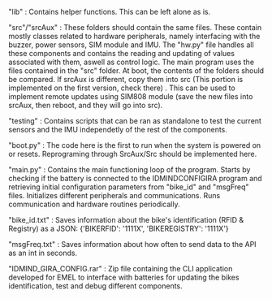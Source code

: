  "lib" : Contains helper functions. This can be left alone as is.

 "src"/"srcAux" : These folders should contain the same files. These contain mostly classes related to hardware peripherals, namely interfacing with the buzzer, power sensors, SIM module and IMU. The "hw.py" file handles all these components and contains the reading and updating of values associated with them, aswell as control logic. 
		   The main program uses the files contained in the "src" folder. At boot, the contents of the folders should be compared. If srcAux is different, copy them into src (This portion is implemented on the first version, check there) . This can be used to implement remote updates using SIM808 module (save the new files into srcAux, then reboot, and they will go into src).

 "testing" : Contains scripts that can be ran as standalone to test the current sensors and the IMU independetly of the rest of the components. 

 "boot.py" : The code here is the first to run when the system is powered on or resets. Reprograming through SrcAux/Src should be implemented here. 

 "main.py" : Contains the main functioning loop of the program. Starts by checking if the battery is connected to the IDMINDCONFIGIRA program and retrieving initial configuration parameters from "bike_id" and "msgFreq" files.
              Initializes different peripherals and communications. Runs communication and hardware routines periodically.

 "bike_id.txt" : Saves information about the bike's identification (RFID & Registry) as a JSON: {'BIKERFID': '1111X', 'BIKEREGISTRY': '1111X'}

 "msgFreq.txt" : Saves information about how often to send data to the API as an int in seconds.

"IDMIND_GIRA_CONFIG.rar" : Zip file containing the CLI application developed for EMEL to interface with batteries for updating the bikes identification, test and debug different components.
